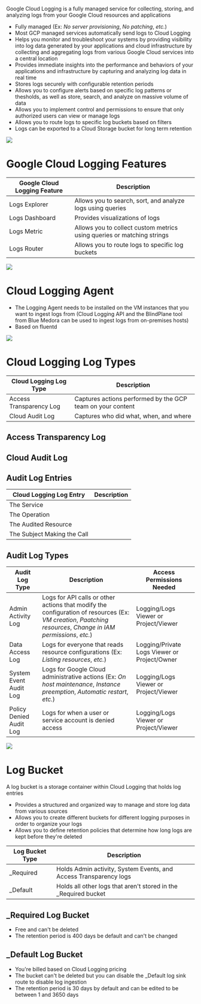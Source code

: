 Google Cloud Logging is a fully managed service for collecting, storing, and analyzing logs from your Google Cloud resources and applications

* Fully managed (Ex: *No server provisioning*, *No patching*, *etc.*)
* Most GCP managed services automatically send logs to Cloud Logging 
* Helps you monitor and troubleshoot your systems by providing visibility into log data generated by your applications and cloud infrastructure by collecting and aggregating logs from various Google Cloud services into a central location
* Provides immediate insights into the performance and behaviors of your applications and infrastructure by capturing and analyzing log data in real time
* Stores logs securely with configurable retention periods
* Allows you to configure alerts based on specific log patterns or thesholds, as well as store, search, and analyze on massive volume of data
* Allows you to implement control and permissions to ensure that only authorized users can view or manage logs
* Allows you to route logs to specific log buckets based on filters
* Logs can be exported to a Cloud Storage bucket for long term retention

![](https://github.com/JonmarCorpuz/SecondBrain/blob/main/Assets/Whitespace.png)

# Google Cloud Logging Features

| Google Cloud Logging Feature | Description |
| --- | --- |
| Logs Explorer | Allows you to search, sort, and analyze logs using queries |
| Logs Dashboard | Provides visualizations of logs |
| Logs Metric | Allows you to collect custom metrics using queries or matching strings |
| Logs Router | Allows you to route logs to specific log buckets |

![](https://github.com/JonmarCorpuz/SecondBrain/blob/main/Assets/Whitespace.png)

# Cloud Logging Agent

* The Logging Agent needs to be installed on the VM instances that you want to ingest logs from (Cloud Logging API and the BlindPlane tool from Blue Medora can be used to ingest logs from on-premises hosts)
* Based on fluentd

![](https://github.com/JonmarCorpuz/SecondBrain/blob/main/Assets/Whitespace.png)

# Cloud Logging Log Types

| Cloud Logging Log Type | Description |
| --- | --- |
| Access Transparency Log | Captures actions performed by the GCP team on your content |
| Cloud Audit Log | Captures who did what, when, and where |

## Access Transparency Log

## Cloud Audit Log

## Audit Log Entries

| Cloud Logging Log Entry | Description |
| --- | --- |
| The Service | |
| The Operation | |
| The Audited Resource | |
| The Subject Making the Call | |

## Audit Log Types

| Audit Log Type | Description | Access Permissions Needed |
| --- | --- | --- |
| Admin Activity Log | Logs for API calls or other actions that modify the configuration of resources (Ex: *VM creation*, *Paatching resources*, *Change in IAM permissions*, *etc.*) | Logging/Logs Viewer or Project/Viewer |
| Data Access Log | Logs for everyone that reads resource configurations (Ex: *Listing resources*, *etc.*) | Logging/Private Logs Viewer or Project/Owner |
| System Event Audit Log | Logs for Google Cloud administrative actions (Ex: *On host maintenance*, *Instance preemption*, *Automatic restart*, *etc.*) | Logging/Logs Viewer or Project/Viewer |
| Policy Denied Audit Log | Logs for when a user or service account is denied access | Logging/Logs Viewer or Project/Viewer |

![](https://github.com/JonmarCorpuz/SecondBrain/blob/main/Assets/Whitespace.png)

# Log Bucket

A log bucket is a storage container within Cloud Logging that holds log entries

* Provides a structured and organized way to manage and store log data from various sources
* Allows you to create different buckets for different logging purposes in order to organize your logs
* Allows you to define retention policies that determine how long logs are kept before they're deleted

| Log Bucket Type | Description |
| --- | --- |
| _Required | Holds Admin activity, System Events, and Access Transparency logs |
| _Default | Holds all other logs that aren't stored in the _Required bucket |

## _Required Log Bucket

* Free and can't be deleted
* The retention period is 400 days be default and can't be changed

## _Default Log Bucket

* You're billed based on Cloud Logging pricing
* The bucket can't be deleted but you can disable the _Default log sink route to disable log ingestion
* The retention period is 30 days by default and can be edited to be between 1 and 3650 days
